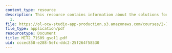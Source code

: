 ```yaml
---
content_type: resource
description: This resource contains information about the solutions for problem set
  1.
file: https://ol-ocw-studio-app-production.s3.amazonaws.com/courses/2-71-optics-spring-2009/cccec858e2885efcddc225f264f58530_MIT2_71S09_gsol1.pdf
file_type: application/pdf
resourcetype: Document
title: MIT2_71S09_gsol1.pdf
uid: cccec858-e288-5efc-ddc2-25f264f58530
---
```

